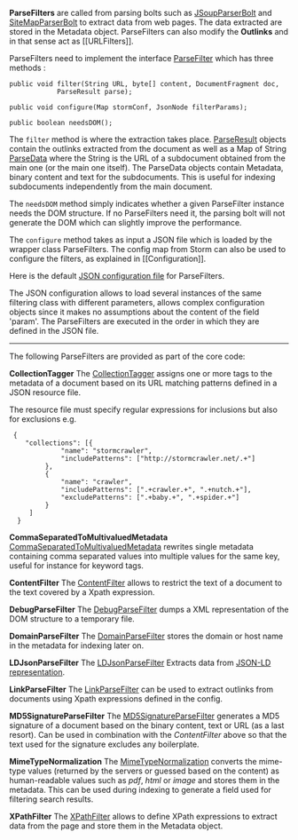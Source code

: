 **ParseFilters** are called from parsing bolts such as  [JSoupParserBolt](https://github.com/DigitalPebble/storm-crawler/wiki/JSoupParserBolt) and [SiteMapParserBolt](https://github.com/DigitalPebble/storm-crawler/wiki/SiteMapParserBolt) to extract data from web pages. The data extracted are stored in the Metadata object. ParseFilters can also modify the **Outlinks** and in that sense act as [[URLFilters]].

ParseFilters need to implement the interface [ParseFilter](https://github.com/DigitalPebble/storm-crawler/blob/master/core/src/main/java/com/digitalpebble/stormcrawler/parse/ParseFilter.java) which has three methods :

```
public void filter(String URL, byte[] content, DocumentFragment doc,
            ParseResult parse);

public void configure(Map stormConf, JsonNode filterParams);

public boolean needsDOM();
```
The `filter` method is where the extraction takes place. [ParseResult](https://github.com/DigitalPebble/storm-crawler/blob/master/core/src/main/java/com/digitalpebble/stormcrawler/parse/ParseResult.java) objects contain the outlinks extracted from the document as well as a Map of String [ParseData](https://github.com/DigitalPebble/storm-crawler/blob/master/core/src/main/java/com/digitalpebble/storm/crawler/parse/ParseData.java) where the String is the URL of a subdocument obtained from the main one (or the main one itself). The ParseData objects contain Metadata, binary content and text for the subdocuments. This is useful for indexing subdocuments independently from the main document. 

The `needsDOM` method simply indicates whether a given ParseFilter instance needs the DOM structure. If no ParseFilters need it, the parsing bolt will not generate the DOM which can slightly improve the performance.

The `configure` method takes as input a JSON file which is loaded by the wrapper class ParseFilters. The config map from Storm can also be used to configure the filters, as explained in [[Configuration]].

Here is the default [JSON configuration file](https://github.com/DigitalPebble/storm-crawler/blob/master/core/src/main/resources/parsefilters.json) for ParseFilters.

The JSON configuration allows to load several instances of the same filtering class with different parameters, allows complex configuration objects since it makes no assumptions about the content of the field 'param'. The ParseFilters are executed in the order in which they are defined in the JSON file.


***


The following ParseFilters are provided as part of the core code:

**CollectionTagger**
The [CollectionTagger](https://github.com/DigitalPebble/storm-crawler/blob/master/core/src/main/java/com/digitalpebble/stormcrawler/parse/filter/CollectionTagger.java) assigns one or more tags to the metadata of a document based on its URL matching patterns defined in a JSON resource file.
 
The resource file must specify regular expressions for inclusions but also
for exclusions e.g.

```
 {
    "collections": [{
             "name": "stormcrawler",
             "includePatterns": ["http://stormcrawler.net/.+"]
         },
         {
             "name": "crawler",
             "includePatterns": [".+crawler.+", ".+nutch.+"],
             "excludePatterns": [".+baby.+", ".+spider.+"]
         }
     ]
  }
```

**CommaSeparatedToMultivaluedMetadata**
[CommaSeparatedToMultivaluedMetadata](https://github.com/DigitalPebble/storm-crawler/blob/master/core/src/main/java/com/digitalpebble/stormcrawler/parse/filter/CommaSeparatedToMultivaluedMetadata.java) rewrites single metadata containing comma separated values into multiple values for the same key, useful for instance for keyword tags.

**ContentFilter**
The [ContentFilter](https://github.com/DigitalPebble/storm-crawler/blob/master/core/src/main/java/com/digitalpebble/stormcrawler/parse/filter/ContentFilter.java) allows to restrict the text of a document to the text covered by a Xpath expression.

**DebugParseFilter**
The [DebugParseFilter](https://github.com/DigitalPebble/storm-crawler/blob/master/core/src/main/java/com/digitalpebble/stormcrawler/parse/filter/DebugParseFilter.java) dumps a XML representation of the DOM structure to a temporary file.

**DomainParseFilter**
The [DomainParseFilter](https://github.com/DigitalPebble/storm-crawler/blob/master/core/src/main/java/com/digitalpebble/stormcrawler/parse/filter/DomainParseFilter.java) stores the domain or host name in the metadata for indexing later on.

**LDJsonParseFilter**
The [LDJsonParseFilter](https://github.com/DigitalPebble/storm-crawler/blob/master/core/src/main/java/com/digitalpebble/stormcrawler/parse/filter/LDJsonParseFilter.java) Extracts data from [JSON-LD representation](https://json-ld.org/).

**LinkParseFilter**
The [LinkParseFilter](https://github.com/DigitalPebble/storm-crawler/blob/master/core/src/main/java/com/digitalpebble/stormcrawler/parse/filter/LinkParseFilter.java) can be used to extract outlinks from documents using Xpath expressions defined in the config.

**MD5SignatureParseFilter**
The [MD5SignatureParseFilter](
https://github.com/DigitalPebble/storm-crawler/blob/master/core/src/main/java/com/digitalpebble/stormcrawler/parse/filter/MD5SignatureParseFilter.java) generates a MD5 signature of a document based on the binary content, text or URL (as a last resort). Can be used in combination with the *ContentFilter* above so that the text used for the signature excludes any boilerplate.

**MimeTypeNormalization**
The [MimeTypeNormalization](https://github.com/DigitalPebble/storm-crawler/blob/master/core/src/main/java/com/digitalpebble/stormcrawler/parse/filter/MimeTypeNormalization.java) converts the mime-type values (returned by the servers or guessed based on the content) as human-readable values such as _pdf_, _html_ or _image_ and stores them in the metadata. This can be used during indexing to generate a field used for filtering search results.

**XPathFilter**
The [XPathFilter](https://github.com/DigitalPebble/storm-crawler/blob/master/core/src/main/java/com/digitalpebble/stormcrawler/parse/filter/XPathFilter.java) allows to define XPath expressions to extract data from the page and store them in the Metadata object. 